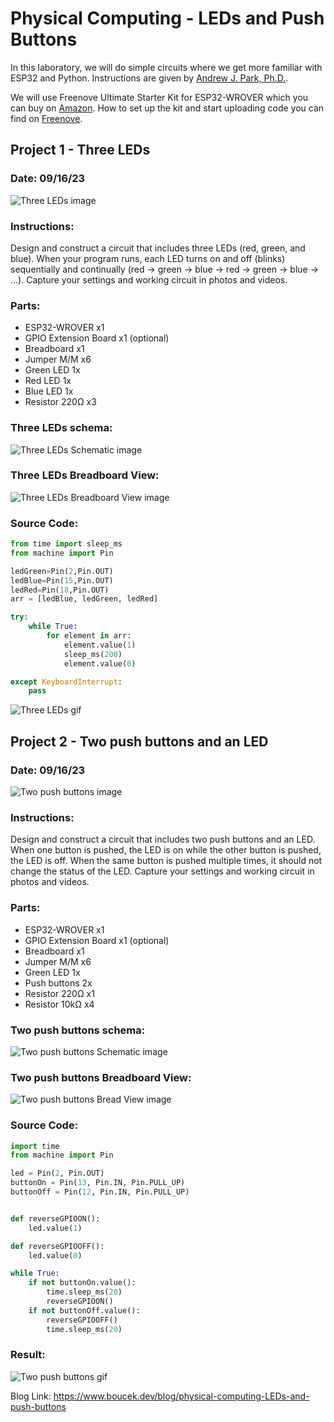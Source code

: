 # Physical Computing - LEDs and Push Buttons

In this laboratory, we will do simple circuits where we get more familiar with ESP32 and Python. Instructions are given by [Andrew J. Park, Ph.D.](https://www.twu.ca/profile/andrew-park).

We will use Freenove Ultimate Starter Kit for ESP32-WROVER which you can buy on [Amazon](https://www.amazon.ca/ESP32-WROVER-Contained-Compatible-Bluetooth-Tutorials/dp/B08FM2NCST). How to set up the kit and start uploading code you can find on [Freenove](https://www.freenove.com/tutorial).

## Project 1 - Three LEDs

### Date: 09/16/23

![Three LEDs image](https://res.cloudinary.com/boucekdev/image/upload/v1695062876/github/fitngwzptsagqj3a9vy7.jpg)

### Instructions:

Design and construct a circuit that includes three LEDs (red, green, and blue). When your program
runs, each LED turns on and off (blinks) sequentially and continually (red → green → blue → red → green → blue → …). Capture your settings and working circuit in photos and videos.

### Parts:

- ESP32-WROVER x1
- GPIO Extension Board x1 (optional)
- Breadboard x1
- Jumper M/M x6
- Green LED 1x
- Red LED 1x
- Blue LED 1x
- Resistor 220Ω x3

### Three LEDs schema:

![Three LEDs Schematic image](https://res.cloudinary.com/boucekdev/image/upload/v1695062876/github/fod6vowxeatjtmuk0s4c.jpg)

### Three LEDs Breadboard View:

![Three LEDs Breadboard View image](https://res.cloudinary.com/boucekdev/image/upload/v1695062876/github/o1gpbc6bjdh9em4jzmoh.jpg)

### Source Code:

```python
from time import sleep_ms
from machine import Pin

ledGreen=Pin(2,Pin.OUT)
ledBlue=Pin(15,Pin.OUT)
ledRed=Pin(18,Pin.OUT)
arr = [ledBlue, ledGreen, ledRed]

try:
    while True:
        for element in arr:
            element.value(1)
            sleep_ms(200)
            element.value(0)

except KeyboardInterrupt:
    pass
```

![Three LEDs gif](https://res.cloudinary.com/boucekdev/image/upload/v1695095256/github/xqr54kfhulvuevkerb2x.gif)

## Project 2 - Two push buttons and an LED

### Date: 09/16/23

![Two push buttons image](https://res.cloudinary.com/boucekdev/image/upload/v1695062863/github/kofupmaymaicfucg2k8c.jpg)

### Instructions:

Design and construct a circuit that includes two push buttons and an LED. When one button is pushed, the LED is on while the other button is pushed, the LED is off. When the same button is pushed multiple times, it should not change the status of the LED. Capture your settings and working circuit in photos and videos.

### Parts:

- ESP32-WROVER x1
- GPIO Extension Board x1 (optional)
- Breadboard x1
- Jumper M/M x6
- Green LED 1x
- Push buttons 2x
- Resistor 220Ω x1
- Resistor 10kΩ x4

### Two push buttons schema:

![Two push buttons Schematic image](https://res.cloudinary.com/boucekdev/image/upload/v1695062863/github/gel1uit48joskh04gzpm.jpg)

### Two push buttons Breadboard View:

![Two push buttons Bread View image](https://res.cloudinary.com/boucekdev/image/upload/v1695062863/github/ljbtiy8zgqvz2xzdkfxr.jpg)

### Source Code:

```python
import time
from machine import Pin

led = Pin(2, Pin.OUT)
buttonOn = Pin(13, Pin.IN, Pin.PULL_UP)
buttonOff = Pin(12, Pin.IN, Pin.PULL_UP)


def reverseGPIOON():
    led.value(1)

def reverseGPIOOFF():
    led.value(0)

while True:
    if not buttonOn.value():
        time.sleep_ms(20)
        reverseGPIOON()
    if not buttonOff.value():
        reverseGPIOOFF()
        time.sleep_ms(20)

```

### Result:

![Two push buttons gif](https://res.cloudinary.com/boucekdev/image/upload/v1695095267/github/hni9hdlgglxnft9cpq51.gif)

Blog Link: https://www.boucek.dev/blog/physical-computing-LEDs-and-push-buttons
